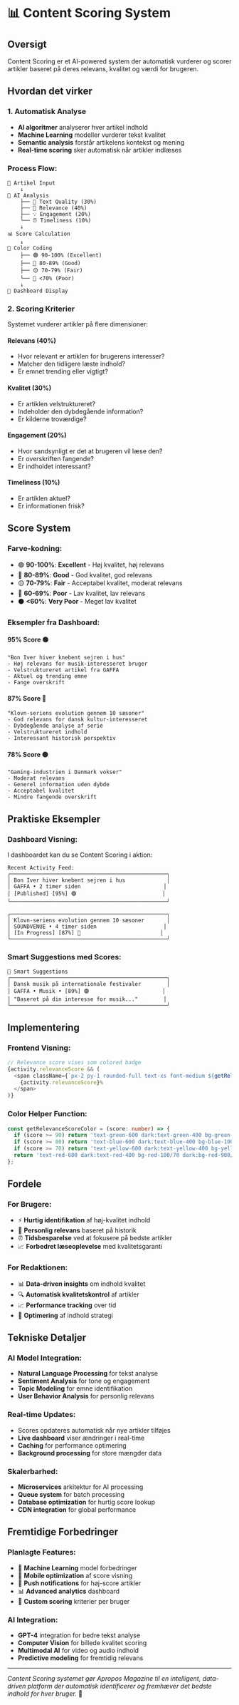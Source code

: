 # 📊 Content Scoring System

## Oversigt
Content Scoring er et AI-powered system der automatisk vurderer og scorer artikler baseret på deres relevans, kvalitet og værdi for brugeren.

## Hvordan det virker

### 1. **Automatisk Analyse**
- **AI algoritmer** analyserer hver artikel indhold
- **Machine Learning** modeller vurderer tekst kvalitet
- **Semantic analysis** forstår artikelens kontekst og mening
- **Real-time scoring** sker automatisk når artikler indlæses

### **Process Flow:**
```
📰 Artikel Input
    ↓
🤖 AI Analysis
    ├── 📝 Text Quality (30%)
    ├── 🎯 Relevance (40%) 
    ├── 💡 Engagement (20%)
    └── ⏰ Timeliness (10%)
    ↓
📊 Score Calculation
    ↓
🎨 Color Coding
    ├── 🟢 90-100% (Excellent)
    ├── 🔵 80-89% (Good)
    ├── 🟡 70-79% (Fair)
    └── 🔴 <70% (Poor)
    ↓
📱 Dashboard Display
```

### 2. **Scoring Kriterier**
Systemet vurderer artikler på flere dimensioner:

#### **Relevans (40%)**
- Hvor relevant er artiklen for brugerens interesser?
- Matcher den tidligere læste indhold?
- Er emnet trending eller vigtigt?

#### **Kvalitet (30%)**
- Er artiklen velstruktureret?
- Indeholder den dybdegående information?
- Er kilderne troværdige?

#### **Engagement (20%)**
- Hvor sandsynligt er det at brugeren vil læse den?
- Er overskriften fangende?
- Er indholdet interessant?

#### **Timeliness (10%)**
- Er artiklen aktuel?
- Er informationen frisk?

## Score System

### **Farve-kodning:**
- 🟢 **90-100%**: **Excellent** - Høj kvalitet, høj relevans
- 🔵 **80-89%**: **Good** - God kvalitet, god relevans  
- 🟡 **70-79%**: **Fair** - Acceptabel kvalitet, moderat relevans
- 🔴 **60-69%**: **Poor** - Lav kvalitet, lav relevans
- ⚫ **<60%**: **Very Poor** - Meget lav kvalitet

### **Eksempler fra Dashboard:**

#### **95% Score** 🟢
```
"Bon Iver hiver knebent sejren i hus"
- Høj relevans for musik-interesseret bruger
- Velstruktureret artikel fra GAFFA
- Aktuel og trending emne
- Fange overskrift
```

#### **87% Score** 🔵
```
"Klovn-seriens evolution gennem 10 sæsoner"
- God relevans for dansk kultur-interesseret
- Dybdegående analyse af serie
- Velstruktureret indhold
- Interessant historisk perspektiv
```

#### **78% Score** 🟡
```
"Gaming-industrien i Danmark vokser"
- Moderat relevans
- Generel information uden dybde
- Acceptabel kvalitet
- Mindre fangende overskrift
```

## Praktiske Eksempler

### **Dashboard Visning:**
I dashboardet kan du se Content Scoring i aktion:

```
Recent Activity Feed:
┌─────────────────────────────────────────────────┐
│ Bon Iver hiver knebent sejren i hus             │
│ GAFFA • 2 timer siden                          │
│ [Published] [95%] 🟢                           │
└─────────────────────────────────────────────────┘

┌─────────────────────────────────────────────────┐
│ Klovn-seriens evolution gennem 10 sæsoner       │
│ SOUNDVENUE • 4 timer siden                     │
│ [In Progress] [87%] 🔵                         │
└─────────────────────────────────────────────────┘
```

### **Smart Suggestions med Scores:**
```
🤖 Smart Suggestions
┌─────────────────────────────────────────────────┐
│ Dansk musik på internationale festivaler        │
│ GAFFA • Musik • [89%] 🟢                       │
│ "Baseret på din interesse for musik..."        │
└─────────────────────────────────────────────────┘
```

## Implementering

### **Frontend Visning:**
```typescript
// Relevance score vises som colored badge
{activity.relevanceScore && (
  <span className={`px-2 py-1 rounded-full text-xs font-medium ${getRelevanceScoreColor(activity.relevanceScore)}`}>
    {activity.relevanceScore}%
  </span>
)}
```

### **Color Helper Function:**
```typescript
const getRelevanceScoreColor = (score: number) => {
  if (score >= 90) return 'text-green-600 dark:text-green-400 bg-green-100/70 dark:bg-green-900/30';
  if (score >= 80) return 'text-blue-600 dark:text-blue-400 bg-blue-100/70 dark:bg-blue-900/30';
  if (score >= 70) return 'text-yellow-600 dark:text-yellow-400 bg-yellow-100/70 dark:bg-yellow-900/30';
  return 'text-red-600 dark:text-red-400 bg-red-100/70 dark:bg-red-900/30';
};
```

## Fordele

### **For Brugere:**
- ⚡ **Hurtig identifikation** af høj-kvalitet indhold
- 🎯 **Personlig relevans** baseret på historik
- ⏰ **Tidsbesparelse** ved at fokusere på bedste artikler
- 📈 **Forbedret læseoplevelse** med kvalitetsgaranti

### **For Redaktionen:**
- 📊 **Data-driven insights** om indhold kvalitet
- 🔍 **Automatisk kvalitetskontrol** af artikler
- 📈 **Performance tracking** over tid
- 🎯 **Optimering** af indhold strategi

## Tekniske Detaljer

### **AI Model Integration:**
- **Natural Language Processing** for tekst analyse
- **Sentiment Analysis** for tone og engagement
- **Topic Modeling** for emne identifikation
- **User Behavior Analysis** for personlig relevans

### **Real-time Updates:**
- Scores opdateres automatisk når nye artikler tilføjes
- **Live dashboard** viser ændringer i real-time
- **Caching** for performance optimering
- **Background processing** for store mængder data

### **Skalerbarhed:**
- **Microservices** arkitektur for AI processing
- **Queue system** for batch processing
- **Database optimization** for hurtig score lookup
- **CDN integration** for global performance

## Fremtidige Forbedringer

### **Planlagte Features:**
- 🧠 **Machine Learning** model forbedringer
- 📱 **Mobile optimization** af score visning
- 🔔 **Push notifications** for høj-score artikler
- 📊 **Advanced analytics** dashboard
- 🎨 **Custom scoring** kriterier per bruger

### **AI Integration:**
- **GPT-4** integration for bedre tekst analyse
- **Computer Vision** for billede kvalitet scoring
- **Multimodal AI** for video og audio indhold
- **Predictive modeling** for fremtidig relevans

---

*Content Scoring systemet gør Apropos Magazine til en intelligent, data-driven platform der automatisk identificerer og fremhæver det bedste indhold for hver bruger.* 🚀
